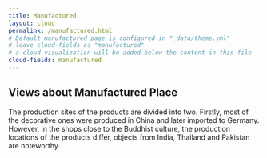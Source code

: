 ```yaml
---
title: Manufactured
layout: cloud
permalink: /manufactured.html
# Default manufactured page is configured in "_data/theme.yml"
# leave cloud-fields as "manufactured"
# a cloud visualization will be added below the content in this file
cloud-fields: manufactured
---
```


## Views about Manufactured Place
The production sites of the products are divided into two. Firstly, most of the decorative ones were produced in China and later imported to Germany.
However, in the shops close to the Buddhist culture, the production locations of the products differ, objects from India, Thailand and Pakistan are noteworthy.
